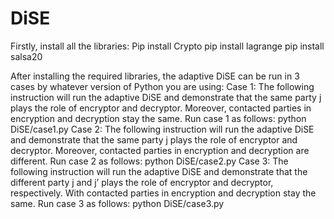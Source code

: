 # DiSE
Firstly, install all the libraries:
Pip install Crypto
pip install lagrange
pip install salsa20

After installing the required libraries, the adaptive DiSE can be run in 3 cases by whatever version of Python you are using:
Case 1: The following instruction will run the adaptive DiSE and demonstrate that the same party j plays the role of encryptor and decryptor. Moreover, contacted parties in encryption and decryption stay the same. Run case 1 as follows:
python DiSE/case1.py
Case 2: The following instruction will run the adaptive DiSE and demonstrate that the same party j plays the role of encryptor and decryptor. Moreover, contacted parties in encryption and decryption are different. Run case 2 as follows:
python DiSE/case2.py
Case 3: The following instruction will run the adaptive DiSE and demonstrate that the different party j and j’ plays the role of encryptor and decryptor, respectively. With contacted parties in encryption and decryption stay the same. Run case 3 as follows:
python DiSE/case3.py
